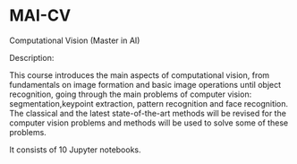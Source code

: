 # MAI-CV
Computational Vision (Master in AI)

Description:

This course introduces the main aspects of computational vision, from fundamentals on image formation and basic image operations until object recognition, going through the main problems of computer vision: segmentation,keypoint extraction, pattern recognition and face recognition. The classical and the latest state-of-the-art methods will be revised for the computer vision problems and methods will be used to solve some of these problems.

It consists of 10 Jupyter notebooks.
